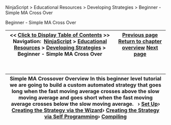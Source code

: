 ﻿


NinjaScript \> Educational Resources \> Developing Strategies \> Beginner \- Simple MA Cross Over






















Beginner \- Simple MA Cross Over







| \<\< [Click to Display Table of Contents](beginner_-_simple_ma_cross_ove.md) \>\> **Navigation:**     [NinjaScript](ninjascript-1.md) \> [Educational Resources](educational_resources-1.md) \> [Developing Strategies](developing_strategies-1.md) \> Beginner \- Simple MA Cross Over | [Previous page](compiling8-1.md) [Return to chapter overview](developing_strategies-1.md) [Next page](set_up10-1.md) |
| --- | --- |











 




| Simple MA Crossover Overview In this beginner level tutorial we are going to build a custom automated strategy that goes long when the fast moving average crosses above the slow moving average and goes short when the fast moving average crosses below the slow moving average.   › [Set Up](set_up10-1.md)› [Creating the Strategy via the Wizard](creating_the_strategy_via_the_-1.md)› [Creating the Strategy via Self Programming](creating_the_strategy_via_self-1.md)› [Compiling](compiling7-1.md) |
| --- |









